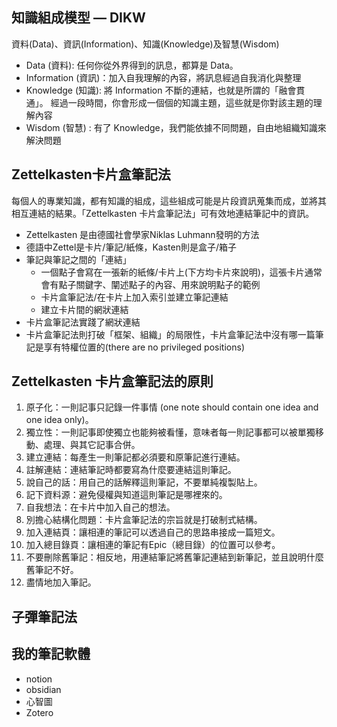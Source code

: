 ## 知識組成模型 — DIKW
資料(Data)、資訊(Information)、知識(Knowledge)及智慧(Wisdom)
* Data (資料): 任何你從外界得到的訊息，都算是 Data。
* Information (資訊)：加入自我理解的內容，將訊息經過自我消化與整理
* Knowledge (知識): 將 Information 不斷的連結，也就是所謂的「融會貫通」。  經過一段時間，你會形成一個個的知識主題，這些就是你對該主題的理解內容
* Wisdom (智慧) : 有了 Knowledge，我們能依據不同問題，自由地組織知識來解決問題

## Zettelkasten卡片盒筆記法
每個人的專業知識，都有知識的組成，這些組成可能是片段資訊蒐集而成，並將其相互連結的結果。「Zettelkasten 卡片盒筆記法」可有效地連結筆記中的資訊。
* Zettelkasten 是由德國社會學家Niklas Luhmann發明的方法
* 德語中Zettel是卡片/筆記/紙條，Kasten則是盒子/箱子
* 筆記與筆記之間的「連結」
	* 一個點子會寫在一張新的紙條/卡片上(下方均卡片來說明)，這張卡片通常會有點子關鍵字、闡述點子的內容、用來說明點子的範例
	* 卡片盒筆記法/在卡片上加入索引並建立筆記連結
	* 建立卡片間的網狀連結
* 卡片盒筆記法實踐了網狀連結
* 卡片盒筆記法則打破「框架、組織」的局限性，卡片盒筆記法中沒有哪一篇筆記是享有特權位置的(there are no privileged positions)

## Zettelkasten 卡片盒筆記法的原則
1. 原子化：一則記事只記錄一件事情 (one note should contain one idea and one idea only)。
2. 獨立性：一則記事即使獨立也能夠被看懂，意味者每一則記事都可以被單獨移動、處理、與其它記事合併。
3. 建立連結：每產生一則筆記都必須要和原筆記進行連結。
4. 註解連結：連結筆記時都要寫為什麼要連結這則筆記。
5. 說自己的話：用自己的話解釋這則筆記，不要單純複製貼上。
6. 記下資料源：避免侵權與知道這則筆記是哪裡來的。
7. 自我想法：在卡片中加入自己的想法。
8. 別擔心結構化問題：卡片盒筆記法的宗旨就是打破制式結構。
9. 加入連結頁：讓相連的筆記可以透過自己的思路串接成一篇短文。
10. 加入總目錄頁：讓相連的筆記有Epic（總目錄）的位置可以參考。
11. 不要刪除舊筆記：相反地，用連結筆記將舊筆記連結到新筆記，並且說明什麼舊筆記不好。
12. 盡情地加入筆記。  

## 子彈筆記法

## 我的筆記軟體
* notion
* obsidian
* 心智圖
* Zotero